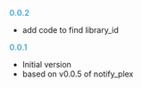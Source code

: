 
**<span style="color:#56adda">0.0.2</span>**
- add code to find library_id

**<span style="color:#56adda">0.0.1</span>**
- Initial version
- based on v0.0.5 of notify_plex
